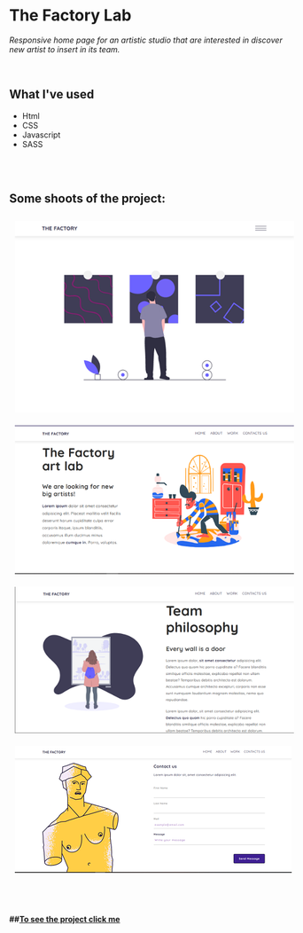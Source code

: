 # The Factory Lab

*Responsive home page for an artistic studio that are interested in discover new artist to insert in its team.*


<br>

## What I've used
* Html
* CSS
* Javascript
* SASS

<br><br>

## Some shoots of the project: <br>
<img src="./frames/464.png" style="margin: 10px" /><br>
<img src="./frames/465.png" style="margin: 10px" /><br>
<img src="./frames/466.png" style="margin: 10px" /><br>
<img src="./frames/468.png" style="margin: 10px" /><br>

<br><br>


**##[To see the project click me]()**

